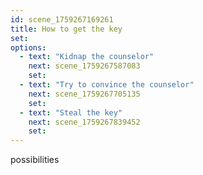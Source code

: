 ```yaml
---
id: scene_1759267169261
title: How to get the key
set:
options:
  - text: "Kidnap the counselor"
    next: scene_1759267587083
    set:
  - text: "Try to convince the counselor"
    next: scene_1759267705135
    set:
  - text: "Steal the key"
    next: scene_1759267839452
    set:
---
```


possibilities